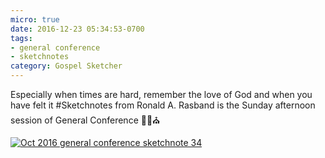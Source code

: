 ```yaml
---
micro: true
date: 2016-12-23 05:34:53-0700
tags:
- general conference
- sketchnotes
category: Gospel Sketcher
---
```


Especially when times are hard, remember the love of God and when you have felt it
#Sketchnotes from Ronald A. Rasband is the Sunday afternoon session of General Conference ✍🏼⛪️

[![Oct 2016 general conference sketchnote 34](https://media.bennorris.org/images/gospelsketcher/uploads/2018/1fcf1e23e9.jpg)](https://media.bennorris.org/images/gospelsketcher/uploads/2018/1fcf1e23e9.jpg)